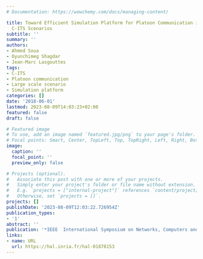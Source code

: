 ```yaml
---
# Documentation: https://wowchemy.com/docs/managing-content/

title: Toward Efficient Simulation Platform for Platoon Communication in Large Scale
  C-ITS Scenarios
subtitle: ''
summary: ''
authors:
- Ahmed Soua
- Oyunchimeg Shagdar
- Jean-Marc Lasgouttes
tags:
- C-ITS
- Platoon communication
- Large scale scenario
- Simulation platform
categories: []
date: '2018-06-01'
lastmod: 2023-08-09T14:03:23+02:00
featured: false
draft: false

# Featured image
# To use, add an image named `featured.jpg/png` to your page's folder.
# Focal points: Smart, Center, TopLeft, Top, TopRight, Left, Right, BottomLeft, Bottom, BottomRight.
image:
  caption: ''
  focal_point: ''
  preview_only: false

# Projects (optional).
#   Associate this post with one or more of your projects.
#   Simply enter your project's folder or file name without extension.
#   E.g. `projects = ["internal-project"]` references `content/project/deep-learning/index.md`.
#   Otherwise, set `projects = []`.
projects: []
publishDate: '2023-08-09T12:03:22.726954Z'
publication_types:
- '1'
abstract: ''
publication: '*IEEE  International Symposium on Networks, Computers and Communications*'
links:
- name: URL
  url: https://hal.inria.fr/hal-01878153
---
```

